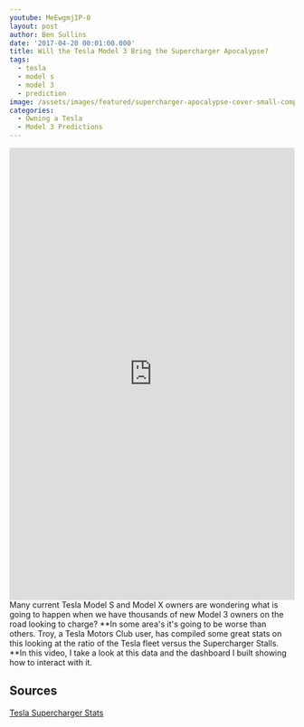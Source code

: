```yaml
---
youtube: MeEwgmjIP-0
layout: post
author: Ben Sullins
date: '2017-04-20 00:01:00.000'
title: Will the Tesla Model 3 Bring the Supercharger Apocalypse?
tags:
  - tesla
  - model s
  - model 3
  - prediction
image: /assets/images/featured/supercharger-apocalypse-cover-small-compressed.jpg
categories:
  - Owning a Tesla
  - Model 3 Predictions
---
```

<iframe frameborder="0" marginheight="0" marginwidth="0" allowtransparency="true" class="tableauViz" style="display: block; width: 100%; height: 800px; margin: 0px; padding: 0px; border: none;" width="100%" height="800px" src="https://public.tableau.com/views/TelsaSuperchargerApocalypse/viz?:embed=y&:showVizHome=no&:hoswidtt_url=https%3A%2F%2Fpublic.tableau.com%2F&:tabs=yes&:toolbar=yes&:animate_transition=yes&:display_static_image=no&:display_spinner=no&:display_overlay=yes&:display_count=yes"></iframe>
Many current Tesla Model S and Model X owners are wondering what is going to happen when we have thousands of new Model 3 owners on the road looking to charge? **In some area's it's going to be worse than others. Troy, a Tesla Motors Club user, has compiled some great stats on this looking at the ratio of the Tesla fleet versus the Supercharger Stalls. **In this video, I take a look at this data and the dashboard I built showing how to interact with it.
<!--excerpt-->
<h2>Sources</h2>
<a href="https://teslamotorsclub.com/tmc/threads/tesla-supercharger-stats.75640/" target="_blank">Tesla Supercharger Stats</a>
